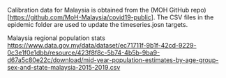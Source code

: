 Calibration data for Malaysia is obtained from the (MOH GitHub repo)[https://github.com/MoH-Malaysia/covid19-public].
The CSV files in the epidemic folder are used to update the timeseries.josn targets.

Malaysia regional population stats
https://www.data.gov.my/data/dataset/ec71711f-9b1f-42cd-9229-0c3e1f0e1dbb/resource/423f8f8c-5b74-4b5b-9ba9-d67a5c80e22c/download/mid-year-population-estimates-by-age-group-sex-and-state-malaysia-2015-2019.csv
